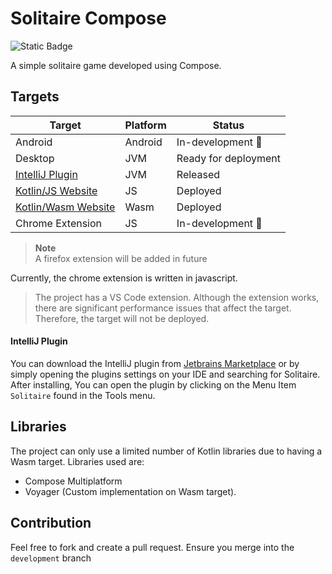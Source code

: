 # Solitaire Compose

![Static Badge](https://img.shields.io/badge/1.9.20-purple?style=for-the-badge&logo=kotlin)

A simple solitaire game developed using Compose.


## Targets

| Target                                                                   | Platform | Status                       |
|--------------------------------------------------------------------------|----------|------------------------------|
| Android                                                                  | Android  | In-development 🔨            |
| Desktop                                                                  | JVM      | Ready for deployment         |
| [IntelliJ Plugin](https://plugins.jetbrains.com/plugin/22697-solitaire)  | JVM      | Released                     |
| [Kotlin/JS Website](https://bkmbigo.github.io/solitaire-compose/js)      | JS       | Deployed                     |
| [Kotlin/Wasm Website](https://bkmbigo.github.io/solitaire-compose/wasm/) | Wasm     | Deployed                     |
| Chrome Extension                                                         | JS       | In-development 🔨            |

> **Note**  
> A firefox extension will be added in future
 
Currently, the chrome extension is written in javascript.

> The project has a VS Code extension. Although the extension works, there are significant performance issues that affect the target. Therefore, the target will not be deployed.

#### IntelliJ Plugin
You can download the IntelliJ plugin from [Jetbrains Marketplace](https://plugins.jetbrains.com/plugin/22697-solitaire) or by simply opening the plugins settings on your IDE and searching for Solitaire. After installing, You can open the plugin by clicking on the Menu Item `Solitaire` found in the Tools menu.

## Libraries

The project can only use a limited number of Kotlin libraries due to having a Wasm target. Libraries used are:

- Compose Multiplatform
- Voyager (Custom implementation on Wasm target).


## Contribution

Feel free to fork and create a pull request. Ensure you merge into the `development` branch 
